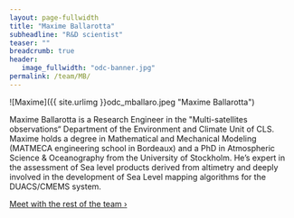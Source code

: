 ```yaml
---
layout: page-fullwidth
title: "Maxime Ballarotta"
subheadline: "R&D scientist"
teaser: ""
breadcrumb: true
header:
   image_fullwidth: "odc-banner.jpg"
permalink: /team/MB/
---
```


![Maxime]({{ site.urlimg }}odc_mballaro.jpeg "Maxime Ballarotta")

Maxime Ballarotta is a Research Engineer in the "Multi-satellites observations“ Department of the Environment and Climate Unit of CLS. Maxime holds a degree in Mathematical and Mechanical Modeling (MATMECA engineering school in Bordeaux) and a PhD in Atmospheric Science & Oceanography from the University of Stockholm. He’s expert in the assessment of Sea level products derived from altimetry and deeply involved in the development of Sea Level mapping algorithms for the DUACS/CMEMS system. 

<a class="radius button small" href="{{ site.url }}{{ site.baseurl }}/team/">Meet with the rest of the team ›</a>


